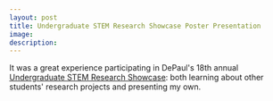 ```yaml
---
layout: post
title: Undergraduate STEM Research Showcase Poster Presentation
image: 
description:
---
```

It was a great experience participating in DePaul's 18th annual <a href="https://csh.depaul.edu/about/centers-and-institutes/stem/events/Pages/research-showcase.aspx">Undergraduate STEM Research Showcase</a>: both learning about other students' research projects and presenting my own.
<!-- split -->
<br>


  
